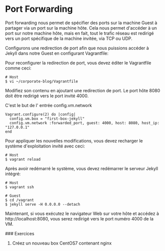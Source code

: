 Port Forwarding
==

Port forwarding nous permet de spécifier des ports sur la machine Guest à partager via un port sur la machine hôte. Cela nous permet d'accéder à un port sur notre machine hôte, mais en fait, tout le trafic réseau est redirigé vers un port spécifique de la machine invitée, via TCP ou UDP.

Configurons une redirection de port afin que nous puissions accéder à Jekyll dans notre Guest en configurant Vagrantfile:

Pour reconfigurer la redirection de port, vous devez éditer le Vagrantfile comme ceci:
```
# Host
$ vi ~/corporate-blog/Vagrantfile
```
Modifiez son contenu en ajoutant une redirection de port. Le port hôte 8080 doit être redirigé vers le port invité 4000.

C'est le but de l' entrée config.vm.network
```
Vagrant.configure(2) do |config|
  config.vm.box = "first-box-jekyll"
  config.vm.network :forwarded_port, guest: 4000, host: 8080, host_ip: "127.0.0.1"
end
```
Pour appliquer les nouvelles modifications, vous devez recharger le système d'exploitation invité avec ceci:
```
# Host
$ vagrant reload
```
Après avoir redémarré le système, vous devez redémarrer le serveur Jekyll intégré:
```
# Host
$ vagrant ssh
```
```
# Guest
$ cd /vagrant
$ jekyll serve -H 0.0.0.0 --detach
```
Maintenant, si vous exécutez le navigateur Web sur votre hôte et accédez à http://localhost:8080, vous serez redirigé vers  le port numéro 4000 de la VM.


### Exercices
1. Créez un nouveau box CentOS7 contenant nginx
